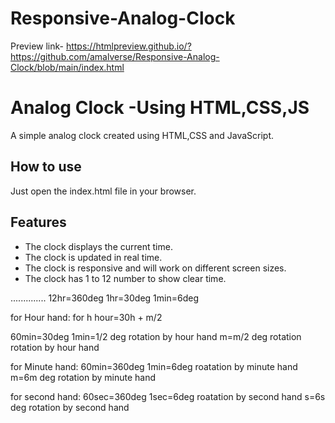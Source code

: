 # Responsive-Analog-Clock
Preview link- https://htmlpreview.github.io/?https://github.com/amalverse/Responsive-Analog-Clock/blob/main/index.html
# Analog Clock -Using HTML,CSS,JS

A simple analog clock created using HTML,CSS and JavaScript.

## How to use

Just open the index.html file in your browser.

## Features

- The clock displays the current time.
- The clock is updated in real time.
- The clock is responsive and will work on different screen sizes.
- The clock has 1 to 12 number to show clear time.



..............
12hr=360deg 
1hr=30deg
1min=6deg

for Hour hand:
for h hour=30h + m/2

60min=30deg
1min=1/2 deg rotation by hour hand
m=m/2 deg rotation rotation by hour hand

for Minute hand:
60min=360deg
1min=6deg roatation by minute hand
m=6m deg rotation by minute hand

for second hand:
60sec=360deg
1sec=6deg roatation by second hand
s=6s deg rotation by second hand
